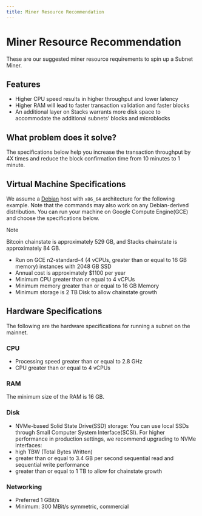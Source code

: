 ```yaml
---
title: Miner Resource Recommendation
---
```


# Miner Resource Recommendation

These are our suggested miner resource requirements to spin up a Subnet Miner.

## Features

- Higher CPU speed results in higher throughput and lower latency
- Higher RAM will lead to faster transaction validation and faster blocks
- An additional layer on Stacks warrants more disk space to accommodate the additional subnets’ blocks and microblocks

## What problem does it solve?

The specifications below help you increase the transaction throughput by 4X times and reduce the block confirmation time from 10 minutes to 1 minute.

## Virtual Machine Specifications

We assume a [Debian](https://www.debian.org/) host with `x86_64` architecture for the following example. Note that the commands may also work on any Debian-derived distribution. You can run your machine on Google Compute Engine(GCE) and choose the specifications below.

> [!NOTE]
> Bitcoin chainstate is approximately 529 GB, and Stacks chainstate is approximately 84 GB.

- Run on GCE n2-standard-4 (4 vCPUs, greater than or equal to 16 GB memory) instances with 2048 GB SSD
- Annual cost is approximately $1100 per year
- Minimum CPU greater than or equal to 4 vCPUs
- Minimum memory greater than or equal to 16 GB Memory
- Minimum storage is 2 TB Disk to allow chainstate growth

## Hardware Specifications

The following are the hardware specifications for running a subnet on the mainnet.

### CPU

- Processing speed greater than or equal to 2.8 GHz
- CPU greater than or equal to 4 vCPUs

### RAM

The minimum size of the RAM is 16 GB.

### Disk

- NVMe-based Solid State Drive(SSD) storage: You can use local SSDs through Small Computer System Interface(SCSI). For higher performance in production settings, we recommend upgrading to NVMe interfaces:
- high TBW (Total Bytes Written)
- greater than or equal to 3.4 GB per second sequential read and sequential write performance
- greater than or equal to 1 TB to allow for chainstate growth

### Networking

- Preferred 1 GBit/s
- Minimum: 300 MBit/s symmetric, commercial
